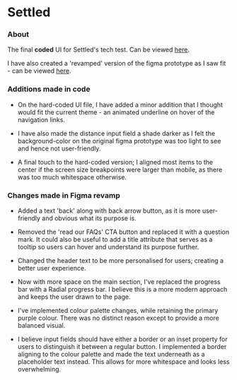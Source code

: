 # Settled

### About 

The final **coded** UI for Settled's tech test. 
Can be viewed [here](https://fairyaksh.github.io/ui-settled.github.io/).

I have also created a 'revamped' version of the figma prototype as I saw fit - can be viewed [here](https://www.figma.com/file/hjuQreCZrZuHjc4E5NDaMF/UI-engineer-test---Akshaya's-Remake?node-id=0%3A1).

### Additions made in code

* On the hard-coded UI file, I have added a minor addition that I thought would fit the current theme - an animated underline on hover of the navigation links. 

* I have also made the distance input field a shade darker as I felt the background-color on the original figma prototype was too light to see and hence not user-friendly.

* A final touch to the hard-coded version; I aligned most items to the center if the screen size breakpoints were larger than mobile, as there was too much whitespace otherwise.

### Changes made in Figma revamp

* Added a text 'back' along with back arrow button, as it is more user-friendly and obvious what its purpose is.

* Removed the 'read our FAQs' CTA button and replaced it with a question mark.
  It could also be useful to add a title attribute that serves as a tooltip so users can hover and understand its purpose further.

* Changed the header text to be more personalised for users; creating a better user experience.

* Now with more space on the main section, I've replaced the progress bar with a Radial progress bar. I believe this is a more modern approach and keeps the user drawn to the page.

* I've implemented colour palette changes, while retaining the primary purple colour. There was no distinct reason except to provide a more balanced visual.

* I believe input fields should have either a border or an inset property for users to distinguish it between a regular button. I implemented a border aligning to the colour palette and made the text underneath as a placeholder text instead. This allows for more whitespace and looks less overwhelming.

